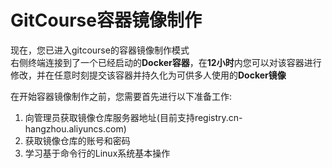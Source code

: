 # GitCourse容器镜像制作  
现在，您已进入gitcourse的容器镜像制作模式  
右侧终端连接到了一个已经启动的**Docker容器**，在**12小时**内您可以对该容器进行修改，并在任意时刻提交该容器并持久化为可供多人使用的**Docker镜像**  

在开始容器镜像制作之前，您需要首先进行以下准备工作:  
1.  向管理员获取镜像仓库服务器地址(目前支持registry.cn-hangzhou.aliyuncs.com)  
2.  获取镜像仓库的账号和密码  
3.  学习基于命令行的Linux系统基本操作  